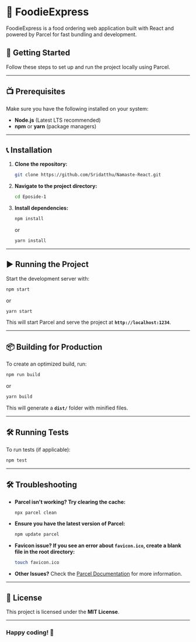 # 🚀 FoodieExpress

FoodieExpress is a food ordering web application built with React and powered by Parcel for fast bundling and development.

## 📌 Getting Started

Follow these steps to set up and run the project locally using Parcel.

---

## 📺 Prerequisites

Make sure you have the following installed on your system:

- **Node.js** (Latest LTS recommended)
- **npm** or **yarn** (package managers)

---

## 📞 Installation

1. **Clone the repository:**
   ```sh
   git clone https://github.com/Sridatthu/Namaste-React.git
   ```
2. **Navigate to the project directory:**
   ```sh
   cd Eposide-1
   ```
3. **Install dependencies:**
   ```sh
   npm install
   ```
   or  
   ```sh
   yarn install
   ```

---

## ▶ Running the Project

Start the development server with:

```sh
npm start
```
or
```sh
yarn start
```

This will start Parcel and serve the project at **`http://localhost:1234`**.

---

## 📦 Building for Production

To create an optimized build, run:

```sh
npm run build
```
or
```sh
yarn build
```

This will generate a **`dist/`** folder with minified files.

---

## 🛠 Running Tests

To run tests (if applicable):

```sh
npm test
```

---

## 🛠 Troubleshooting

- **Parcel isn't working? Try clearing the cache:**
  ```sh
  npx parcel clean
  ```

- **Ensure you have the latest version of Parcel:**
  ```sh
  npm update parcel
  ```

- **Favicon issue? If you see an error about `favicon.ico`, create a blank file in the root directory:**
  ```sh
  touch favicon.ico
  ```

- **Other Issues?** Check the [Parcel Documentation](https://parceljs.org/docs/) for more information.

---

## 🐝 License

This project is licensed under the **MIT License**.

---

### Happy coding! 🎉

